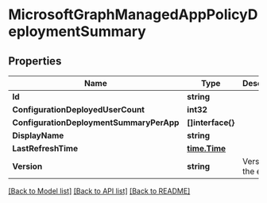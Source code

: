 # MicrosoftGraphManagedAppPolicyDeploymentSummary

## Properties

Name | Type | Description | Notes
------------ | ------------- | ------------- | -------------
**Id** | **string** |  | [optional] 
**ConfigurationDeployedUserCount** | **int32** |  | [optional] 
**ConfigurationDeploymentSummaryPerApp** | **[]interface{}** |  | [optional] 
**DisplayName** | **string** |  | [optional] 
**LastRefreshTime** | [**time.Time**](time.Time.md) |  | [optional] 
**Version** | **string** | Version of the entity. | [optional] 

[[Back to Model list]](../README.md#documentation-for-models) [[Back to API list]](../README.md#documentation-for-api-endpoints) [[Back to README]](../README.md)


